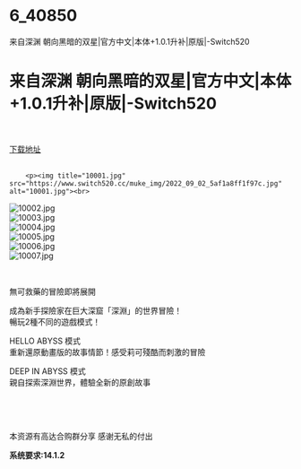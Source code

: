 # 6_40850
来自深渊 朝向黑暗的双星|官方中文|本体+1.0.1升补|原版|-Switch520
# 来自深渊 朝向黑暗的双星|官方中文|本体+1.0.1升补|原版|-Switch520
 <br/></br>
[下载地址](https://www.switch520.cc/article/40850 "下载地址")
<br/></br>

        <p><img title="10001.jpg" src="https://www.switch520.cc/muke_img/2022_09_02_5af1a8ff1f97c.jpg" alt="10001.jpg"><br>
<img title="10002.jpg" src="https://www.switch520.cc/muke_img/2022_09_02_241c92c16b9a1.jpg" alt="10002.jpg"><br>
<img title="10003.jpg" src="https://www.switch520.cc/muke_img/2022_09_02_37ebedc44d1e7.jpg" alt="10003.jpg"><br>
<img title="10004.jpg" src="https://www.switch520.cc/muke_img/2022_09_02_7582c4d3e0fbb.jpg" alt="10004.jpg"><br>
<img title="10005.jpg" src="https://www.switch520.cc/muke_img/2022_09_02_63a4e58739039.jpg" alt="10005.jpg"><br>
<img title="10006.jpg" src="https://www.switch520.cc/muke_img/2022_09_02_b983327ccd7da.jpg" alt="10006.jpg"><br>
<img title="10007.jpg" src="https://www.switch520.cc/muke_img/2022_09_02_dfa8dbc776fc5.jpg" alt="10007.jpg"></p>
<p>&nbsp;</p>
<p>無可救藥的冒險即將展開</p>
<p>成為新手探險家在巨大深窟「深淵」的世界冒險！<br>
暢玩2種不同的遊戲模式！</p>
<p>HELLO ABYSS 模式<br>
重新還原動畫版的故事情節！感受莉可殘酷而刺激的冒險</p>
<p>DEEP IN ABYSS 模式<br>
親自探索深淵世界，體驗全新的原創故事</p>
<p>&nbsp;</p>
<p>&nbsp;</p>
<p>本资源有高达合购群分享 感谢无私的付出</p>
<p><strong>系统要求:14.1.2</strong></p>



<p>&nbsp;</p>
      
